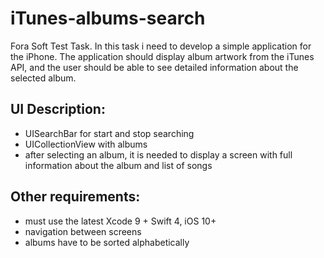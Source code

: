 # iTunes-albums-search

Fora Soft Test Task. In this task i need to develop a simple application for the iPhone. The application should display album artwork from the iTunes API, and the user should be able to see detailed information about the selected album.

## UI Description:
- UISearchBar for start and stop searching
- UICollectionView with albums
- after selecting an album, it is needed to display a screen with full information about the
album and list of songs

## Other requirements:
- must use the latest Xcode 9 + Swift 4, iOS 10+
- navigation between screens
- albums have to be sorted alphabetically
